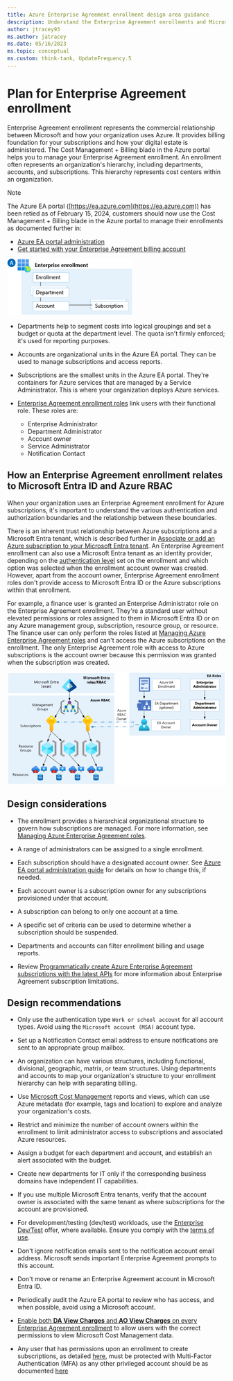 ```yaml
---
title: Azure Enterprise Agreement enrollment design area guidance
description: Understand the Enterprise Agreement enrollments and Microsoft Entra tenants design area.
author: jtracey93
ms.author: jatracey
ms.date: 05/16/2023
ms.topic: conceptual
ms.custom: think-tank, UpdateFrequency.5
---
```


# Plan for Enterprise Agreement enrollment

Enterprise Agreement enrollment represents the commercial relationship between Microsoft and how your organization uses Azure. It provides billing foundation for your subscriptions and how your digital estate is administered. The Cost Management + Billing blade in the Azure portal helps you to manage your Enterprise Agreement enrollment. An enrollment often represents an organization's hierarchy, including departments, accounts, and subscriptions. This hierarchy represents cost centers within an organization.

>[!NOTE]
> The Azure EA portal ([https://ea.azure.com](https://ea.azure.com)) has been retied as of February 15, 2024, customers should now use the Cost Management + Billing blade in the Azure portal to manage their enrollments as documented further in:
>
> - [Azure EA portal administration](/azure/cost-management-billing/manage/ea-portal-administration)
> - [Get started with your Enterprise Agreement billing account](/azure/cost-management-billing/manage/ea-direct-portal-get-started)

![Diagram that shows Azure Enterprise Agreement hierarchies.](../../enterprise-scale/media/ea.png)

- Departments help to segment costs into logical groupings and set a budget or quota at the department level. The quota isn't firmly enforced; it's used for reporting purposes.

- Accounts are organizational units in the Azure EA portal. They can be used to manage subscriptions and access reports.

- Subscriptions are the smallest units in the Azure EA portal. They're containers for Azure services that are managed by a Service Administrator. This is where your organization deploys Azure services.

- [Enterprise Agreement enrollment roles](/azure/cost-management-billing/manage/understand-ea-roles#enterprise-user-roles) link users with their functional role. These roles are:

  - Enterprise Administrator
  - Department Administrator
  - Account owner
  - Service Administrator
  - Notification Contact

<a name='how-an-enterprise-agreement-enrollment-relates-to-azure-ad-and-azure-rbac'></a>

## How an Enterprise Agreement enrollment relates to Microsoft Entra ID and Azure RBAC

When your organization uses an Enterprise Agreement enrollment for Azure subscriptions, it's important to understand the various authentication and authorization boundaries and the relationship between these boundaries.

There is an inherent trust relationship between Azure subscriptions and a Microsoft Entra tenant, which is described further in [Associate or add an Azure subscription to your Microsoft Entra tenant](/azure/active-directory/fundamentals/active-directory-how-subscriptions-associated-directory). An Enterprise Agreement enrollment can also use a Microsoft Entra tenant as an identity provider, depending on the [authentication level](/azure/cost-management-billing/manage/ea-portal-troubleshoot#authentication-level-types) set on the enrollment and which option was selected when the enrollment account owner was created. However, apart from the account owner, Enterprise Agreement enrollment roles don't provide access to Microsoft Entra ID or the Azure subscriptions within that enrollment.

For example, a finance user is granted an Enterprise Administrator role on the Enterprise Agreement enrollment. They're a standard user without elevated permissions or roles assigned to them in Microsoft Entra ID or on any Azure management group, subscription, resource group, or resource. The finance user can only perform the roles listed at [Managing Azure Enterprise Agreement roles](/azure/cost-management-billing/manage/understand-ea-roles#enterprise-administrator) and can't access the Azure subscriptions on the enrollment. The only Enterprise Agreement role with access to Azure subscriptions is the account owner because this permission was granted when the subscription was created.

![Diagram that shows Azure Enterprise Agreement relationship with Microsoft Entra ID and RBAC.](../../enterprise-scale/media/ea-azure-relationship.png)

## Design considerations

- The enrollment provides a hierarchical organizational structure to govern how subscriptions are managed. For more information, see [Managing Azure Enterprise Agreement roles](/azure/cost-management-billing/manage/understand-ea-roles#azure-enterprise-portal-hierarchy).

- A range of administrators can be assigned to a single enrollment.

- Each subscription should have a designated account owner. See [Azure EA portal administration guide](/azure/cost-management-billing/manage/ea-portal-administration#change-azure-subscription-or-account-ownership) for details on how to change this, if needed.

- Each account owner is a subscription owner for any subscriptions provisioned under that account.

- A subscription can belong to only one account at a time.

- A specific set of criteria can be used to determine whether a subscription should be suspended.

- Departments and accounts can filter enrollment billing and usage reports.

- Review [Programmatically create Azure Enterprise Agreement subscriptions with the latest APIs](/azure/cost-management-billing/manage/programmatically-create-subscription-enterprise-agreement?tabs=rest#limitations-of-azure-enterprise-subscription-creation-api) for more information about Enterprise Agreement subscription limitations.

## Design recommendations

- Only use the authentication type `Work or school account` for all account types. Avoid using the `Microsoft account (MSA)` account type.

- Set up a Notification Contact email address to ensure notifications are sent to an appropriate group mailbox.

- An organization can have various structures, including functional, divisional, geographic, matrix, or team structures. Using departments and accounts to map your organization's structure to your enrollment hierarchy can help with separating billing.

- Use [Microsoft Cost Management](/azure/cost-management-billing/cost-management-billing-overview) reports and views, which can use Azure metadata (for example, tags and location) to explore and analyze your organization's costs.

- Restrict and minimize the number of account owners within the enrollment to limit administrator access to subscriptions and associated Azure resources.

- Assign a budget for each department and account, and establish an alert associated with the budget.

- Create new departments for IT only if the corresponding business domains have independent IT capabilities.

- If you use multiple Microsoft Entra tenants, verify that the account owner is associated with the same tenant as where subscriptions for the account are provisioned.

- For development/testing (dev/test) workloads, use the [Enterprise Dev/Test](/azure/cost-management-billing/manage/ea-portal-administration#enterprise-devtest-offer) offer, where available. Ensure you comply with the [terms of use](https://azure.microsoft.com/offers/ms-azr-0148p/).

- Don't ignore notification emails sent to the notification account email address. Microsoft sends important Enterprise Agreement prompts to this account.

- Don't move or rename an Enterprise Agreement account in Microsoft Entra ID.

- Periodically audit the Azure EA portal to review who has access, and when possible, avoid using a Microsoft account.

- [Enable both **DA View Charges** and **AO View Charges** on every Enterprise Agreement enrollment](/azure/cost-management-billing/costs/assign-access-acm-data#enable-access-to-costs-in-the-azure-portal) to allow users with the correct permissions to view Microsoft Cost Management data.

- Any user that has permissions upon an enrollment to create subscriptions, as detailed [here](/azure/cost-management-billing/manage/understand-ea-roles#enterprise-user-roles), must be protected with Multi-Factor Authentication (MFA) as any other privileged account should be as documented [here](/azure/active-directory/roles/security-planning?bc=%2Fazure%2Fcloud-adoption-framework%2F_bread%2Ftoc.json&toc=%2Fazure%2Fcloud-adoption-framework%2Ftoc.json)
